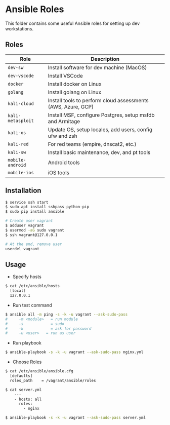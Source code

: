 # Ansible Roles

This folder contains some useful Ansible roles for setting up dev workstations.


## Roles

| Role              | Description                                                  |
| ----------------- | ------------------------------------------------------------ |
| `dev-sw`          | Install software for dev machine (MacOS)                     |
| `dev-vscode`      | Install VSCode                                               |
| `docker`          | Install docker on Linux                                      |
| `golang`          | Install golang on Linux                                      |
| `kali-cloud`      | Install tools to perform cloud assessments (AWS, Azure, GCP) |
| `kali-metasploit` | Install MSF, configure Postgres, setup msfdb and Armitage    |
| `kali-os`         | Update OS, setup locales, add users, config ufw and zsh      |
| `kali-red`        | For red teams (empire, dnscat2, etc.)                        |
| `kali-sw`         | Install basic maintenance, dev, and pt tools                 |
| `mobile-android`  | Android tools                                                |
| `mobile-ios`      | iOS tools                                                    |


## Installation

```bash
$ service ssh start
$ sudo apt install sshpass python-pip
$ sudo pip install ansible

# Create user vagrant
$ adduser vagrant
$ usermod -aG sudo vagrant
$ ssh vagrant@127.0.0.1

# At the end, remove user
userdel vagrant
```

## Usage

* Specify hosts
```bash
$ cat /etc/ansible/hosts
  [local]
  127.0.0.1
```

* Run test command
```bash
$ ansible all -m ping -s -k -u vagrant --ask-sudo-pass
#     -m <module>	= run module
#     -s	        = sudo
#     -k	        = ask for password
#     -u <user>	  = run as user
```

* Run playbook
```bash
$ ansible-playbook -s -k -u vagrant --ask-sudo-pass nginx.yml
```

* Choose Roles
```bash
$ cat /etc/ansible/ansible.cfg
  [defaults]
  roles_path    = /vagrant/ansible/roles

$ cat server.yml
    ---
    - hosts: all
      roles:
        - nginx

$ ansible-playbook -s -k -u vagrant --ask-sudo-pass server.yml
```

